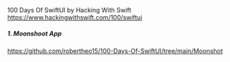 100 Days Of SwiftUI by Hacking With Swift
https://www.hackingwithswift.com/100/swiftui

##### 1. Moonshoot App
https://github.com/robertheo15/100-Days-Of-SwiftUI/tree/main/Moonshot